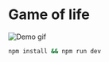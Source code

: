 # Game of life

![Demo gif](https://github.com/proorder/game-of-life/blob/feature/final/demo.gif)

```sh
npm install && npm run dev
```